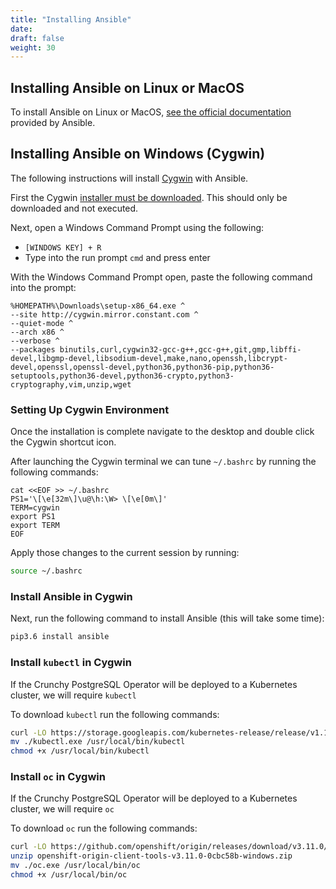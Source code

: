 ```yaml
---
title: "Installing Ansible"
date:
draft: false
weight: 30
---
```


## Installing Ansible on Linux or MacOS

To install Ansible on Linux or MacOS, [see the official documentation](https://docs.ansible.com/ansible/latest/installation_guide/intro_installation.html#installing-the-control-machine)
 provided by Ansible.

## Installing Ansible on Windows (Cygwin)

The following instructions will install [Cygwin](https://www.cygwin.com/) with Ansible.

First the Cygwin [installer must be downloaded](http://cygwin.com/setup-x86_64.exe).  This 
should only be downloaded and not executed.

Next, open a Windows Command Prompt using the following:

* `[WINDOWS KEY] + R`
* Type into the run prompt `cmd` and press enter

With the Windows Command Prompt open, paste the following command into the prompt:

```
%HOMEPATH%\Downloads\setup-x86_64.exe ^
--site http://cygwin.mirror.constant.com ^
--quiet-mode ^
--arch x86 ^
--verbose ^
--packages binutils,curl,cygwin32-gcc-g++,gcc-g++,git,gmp,libffi-devel,libgmp-devel,libsodium-devel,make,nano,openssh,libcrypt-devel,openssl,openssl-devel,python36,python36-pip,python36-setuptools,python36-devel,python36-crypto,python3-cryptography,vim,unzip,wget
```

### Setting Up Cygwin Environment

Once the installation is complete navigate to the desktop and double click the Cygwin shortcut icon.

After launching the Cygwin terminal we can tune `~/.bashrc` by running the following commands:

```
cat <<EOF >> ~/.bashrc
PS1='\[\e[32m\]\u@\h:\W> \[\e[0m\]'
TERM=cygwin
export PS1
export TERM
EOF
```

Apply those changes to the current session by running:

```bash
source ~/.bashrc
```

### Install Ansible in Cygwin

Next, run the following command to install Ansible (this will take some time):

```bash
pip3.6 install ansible
```

### Install `kubectl` in Cygwin

If the Crunchy PostgreSQL Operator will be deployed to a Kubernetes cluster, we 
will require `kubectl`

To download `kubectl` run the following commands:

```bash
curl -LO https://storage.googleapis.com/kubernetes-release/release/v1.13.0/bin/windows/amd64/kubectl.exe
mv ./kubectl.exe /usr/local/bin/kubectl
chmod +x /usr/local/bin/kubectl
```

### Install `oc` in Cygwin

If the Crunchy PostgreSQL Operator will be deployed to a Kubernetes cluster, we
will require `oc`

To download `oc` run the following commands:

```bash
curl -LO https://github.com/openshift/origin/releases/download/v3.11.0/openshift-origin-client-tools-v3.11.0-0cbc58b-windows.zip
unzip openshift-origin-client-tools-v3.11.0-0cbc58b-windows.zip
mv ./oc.exe /usr/local/bin/oc
chmod +x /usr/local/bin/oc
```
